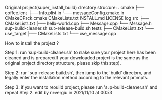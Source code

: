 Original project(super_install_build) directory structure:
.
cmake
├── coffee.icns
├── Info.plist.in
└── messageConfig.cmake.in
CMakeCPack.cmake
CMakeLists.txt
INSTALL.md
LICENSE
log
src
├── CMakeLists.txt
├── hello-world.cpp
├── Message.cpp
└── Message.h
sup-build-cleaner.sh
sup-release-build.sh
tests
 ├── CMakeLists.txt
 └── use_target
     ├── CMakeLists.txt
     └── use_message.cpp

How to install the project ?

Step 1: run 'sup-build-cleaner.sh' to make sure your project here 
	has been cleaned and is prepared(If your downloaded project is the same 
	as the original project directory structure, please skip this step).

Step 2: run 'sup-release-build.sh', then jump to the 'build' directory,
	and legally enter the installation method according to the relevant prompts.

Step 3: if you want to rebuild project, please run 'sup-build-cleaner.sh' 
	and repeat Step 2.
						edit by nevergiu in 2021/11/10 at 00:53
